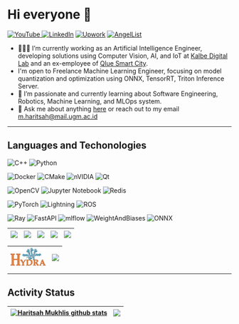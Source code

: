# Hi everyone :wave:
[![YouTube](https://img.shields.io/badge/YouTube-%23FF0000.svg?style=for-the-badge&logo=YouTube&logoColor=white)
](https://www.youtube.com/channel/UChu7-nbJ65o8RTDaW2ck5vA)
[![LinkedIn](https://img.shields.io/badge/LinkedIn-0077B5?style=for-the-badge&logo=linkedin&logoColor=white)](https://www.linkedin.com/in/haritsahm19830/)
[![Upwork](https://img.shields.io/badge/UpWork-6FDA44?style=for-the-badge&logo=Upwork&logoColor=white)](https://www.upwork.com/workwith/muhammadharitsahm)
[![AngelList](https://img.shields.io/badge/AngelList-%23D4D4D4.svg?style=for-the-badge&logo=AngelList&logoColor=black)
](https://angel.co/u/m-haritsah)

- 👨🏻‍💻 I’m currently working as an Artificial Intelligence Engineer, developing solutions using Computer Vision, AI, and IoT at [Kalbe Digital Lab](https://www.kalbe.co.id/en) and an ex-employee of [Qlue Smart City](https://www.qlue.co.id/).
- I'm open to Freelance Machine Learning Engineer, focusing on model quantization and optimization using ONNX, TensorRT, Triton Inference Server.
- 🔬 I’m passionate and currently learning about Software Engineering, Robotics, Machine Learning, and MLOps system.
- 💬 Ask me about anything [here](https://github.com/haritsahm/haritsahm/issues) or reach out to my email m.haritsah@mail.ugm.ac.id

---
## Languages and Techonologies

![C++](https://img.shields.io/badge/C%2B%2B-00599C?style=for-the-badge&logo=c%2B%2B&logoColor=white)
![Python](https://img.shields.io/badge/Python-3776AB?style=for-the-badge&logo=python&logoColor=white)

![Docker](https://img.shields.io/badge/docker-%230db7ed.svg?style=for-the-badge&logo=docker&logoColor=white)
![CMake](https://img.shields.io/badge/CMake-%23008FBA.svg?style=for-the-badge&logo=cmake&logoColor=white)
![nVIDIA](https://img.shields.io/badge/nVIDIA-%2376B900.svg?style=for-the-badge&logo=nVIDIA&logoColor=white)
![Qt](https://img.shields.io/badge/Qt-%23217346.svg?style=for-the-badge&logo=Qt&logoColor=white)

![OpenCV](https://img.shields.io/badge/opencv-%23white.svg?style=for-the-badge&logo=opencv&logoColor=white)
![Jupyter Notebook](https://img.shields.io/badge/jupyter-%23FA0F00.svg?style=for-the-badge&logo=jupyter&logoColor=white)
![Redis](https://img.shields.io/badge/redis-%23DD0031.svg?style=for-the-badge&logo=redis&logoColor=white)

![PyTorch](https://img.shields.io/badge/PyTorch-%23EE4C2C.svg?style=for-the-badge&logo=PyTorch&logoColor=white)
![Lightning](https://img.shields.io/badge/Lightning-792ee5?style=for-the-badge&logo=pytorchlightning&logoColor=white)
![ROS](https://img.shields.io/badge/ros-%230A0FF9.svg?style=for-the-badge&logo=ros&logoColor=white)

![Ray](https://img.shields.io/badge/ray-008DE4?style=for-the-badge&logo=ray&logoColor=white)
![FastAPI](https://img.shields.io/badge/FastAPI-005571?style=for-the-badge&logo=fastapi)
![mlflow](https://img.shields.io/badge/mlflow-%23d9ead3.svg?style=for-the-badge&logo=numpy&logoColor=blue)
![WeightAndBiases](https://img.shields.io/badge/W&B-F6C915?style=for-the-badge&logo=weightsandbiases&logoColor=black)
![ONNX](https://img.shields.io/badge/ONNX-A6A9AA?style=for-the-badge&logo=onnx&logoColor=white)

| <img align="center" src="https://user-images.githubusercontent.com/13848158/155354483-75d9853f-7154-4d95-8190-9ad7a73d6654.png" width="40" /> | <img align="center" src="https://pbs.twimg.com/profile_images/1613861791515164672/B0KbTzkx_400x400.jpg" width="40"> | <img align="center" src="https://media.licdn.com/dms/image/C4D0BAQGymruMZwClxw/company-logo_200_200/0/1668685446449?e=2147483647&v=beta&t=-behWvv4hZ9QFMkomDJQKTGhuheYxAiGMPLr_rKbmaQ" width="40"> | <img align="center" src="https://github.com/voxel51/fiftyone/blob/develop/docs/source/_static/images/voxel51_300dpi.png?raw=true" width="40" style="background-color:white"> | <img align="center" src="https://github.com/dagster-io/dagster/blob/master/docs/next/public/assets/logos/small.png?raw=true" height="40" style="background-color:white"> |
| --------------------------------------------------------------------------------------------------------------------------------------------- | ------------------------------------------------------------------------------------------------------------------- | -------------------------------------------------------------------------------------------------------------------------------------------------------------------------------------------------- | ---------------------------------------------------------------------------------------------------------------------------------------------------------------------------- | ------------------------------------------------------------------------------------------------------------------------------------------------------------------------ |

| <img align="center" src="https://raw.githubusercontent.com/facebookresearch/hydra/53d07f56a272485cc81596d23aad33e18e007091/website/static/img/Hydra-Readme-logo1.svg" height="40" style="background-color:white"> | <img align="center" src="https://upload.wikimedia.org/wikipedia/commons/c/cd/Boost.png?20190727052955" height="40" style="background-color:white"> |
| ----------------------------------------------------------------------------------------------------------------------------------------------------------------------------------------------------------------- | -------------------------------------------------------------------------------------------------------------------------------------------------- |

---
## Activity Status

| <a href="https://github.com/anuraghazra/github-readme-stats"><img align="center" src="https://github-readme-stats.vercel.app/api?username=haritsahm&show_icons=true&include_all_commits=true&theme=buefy&hide_border=true" alt="Haritsah Mukhlis github stats" /></a> | <a href="https://github.com/anuraghazra/github-readme-stats"><img align="center" src="https://github-readme-stats.vercel.app/api/top-langs/?username=haritsahm&layout=compact&theme=buefy&hide_border=true" /></a> |
| --------------------------------------------------------------------------------------------------------------------------------------------------------------------------------------------------------------------------------------------------------------------- | ------------------------------------------------------------------------------------------------------------------------------------------------------------------------------------------------------------------ |